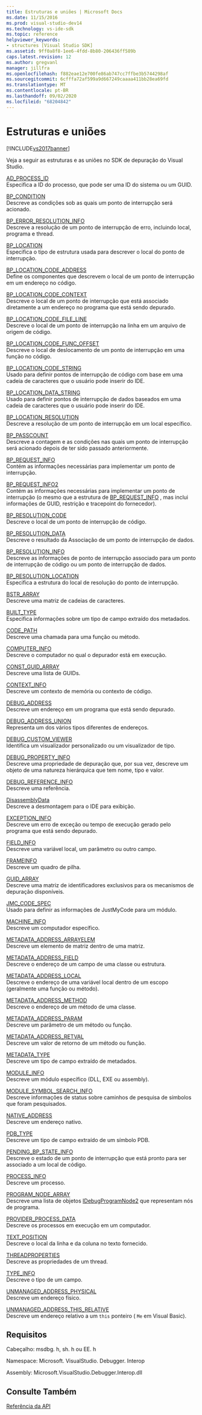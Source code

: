```yaml
---
title: Estruturas e uniões | Microsoft Docs
ms.date: 11/15/2016
ms.prod: visual-studio-dev14
ms.technology: vs-ide-sdk
ms.topic: reference
helpviewer_keywords:
- structures [Visual Studio SDK]
ms.assetid: 9ff0a8f8-1ee6-4fdd-8b80-206436ff589b
caps.latest.revision: 12
ms.author: gregvanl
manager: jillfra
ms.openlocfilehash: f882eae12e700fe86ab747cc7ffbe3b5744298af
ms.sourcegitcommit: 6cfffa72af599a9d667249caaaa411bb28ea69fd
ms.translationtype: MT
ms.contentlocale: pt-BR
ms.lasthandoff: 09/02/2020
ms.locfileid: "68204842"
---
```

# <a name="structures-and-unions"></a>Estruturas e uniões
[!INCLUDE[vs2017banner](../../../includes/vs2017banner.md)]

Veja a seguir as estruturas e as uniões no SDK de depuração do Visual Studio.  
  
 [AD_PROCESS_ID](../../../extensibility/debugger/reference/ad-process-id.md)  
 Especifica a ID do processo, que pode ser uma ID do sistema ou um GUID.  
  
 [BP_CONDITION](../../../extensibility/debugger/reference/bp-condition.md)  
 Descreve as condições sob as quais um ponto de interrupção será acionado.  
  
 [BP_ERROR_RESOLUTION_INFO](../../../extensibility/debugger/reference/bp-error-resolution-info.md)  
 Descreve a resolução de um ponto de interrupção de erro, incluindo local, programa e thread.  
  
 [BP_LOCATION](../../../extensibility/debugger/reference/bp-location.md)  
 Especifica o tipo de estrutura usada para descrever o local do ponto de interrupção.  
  
 [BP_LOCATION_CODE_ADDRESS](../../../extensibility/debugger/reference/bp-location-code-address.md)  
 Define os componentes que descrevem o local de um ponto de interrupção em um endereço no código.  
  
 [BP_LOCATION_CODE_CONTEXT](../../../extensibility/debugger/reference/bp-location-code-context.md)  
 Descreve o local de um ponto de interrupção que está associado diretamente a um endereço no programa que está sendo depurado.  
  
 [BP_LOCATION_CODE_FILE_LINE](../../../extensibility/debugger/reference/bp-location-code-file-line.md)  
 Descreve o local de um ponto de interrupção na linha em um arquivo de origem de código.  
  
 [BP_LOCATION_CODE_FUNC_OFFSET](../../../extensibility/debugger/reference/bp-location-code-func-offset.md)  
 Descreve o local de deslocamento de um ponto de interrupção em uma função no código.  
  
 [BP_LOCATION_CODE_STRING](../../../extensibility/debugger/reference/bp-location-code-string.md)  
 Usado para definir pontos de interrupção de código com base em uma cadeia de caracteres que o usuário pode inserir do IDE.  
  
 [BP_LOCATION_DATA_STRING](../../../extensibility/debugger/reference/bp-location-data-string.md)  
 Usado para definir pontos de interrupção de dados baseados em uma cadeia de caracteres que o usuário pode inserir do IDE.  
  
 [BP_LOCATION_RESOLUTION](../../../extensibility/debugger/reference/bp-location-resolution.md)  
 Descreve a resolução de um ponto de interrupção em um local específico.  
  
 [BP_PASSCOUNT](../../../extensibility/debugger/reference/bp-passcount.md)  
 Descreve a contagem e as condições nas quais um ponto de interrupção será acionado depois de ter sido passado anteriormente.  
  
 [BP_REQUEST_INFO](../../../extensibility/debugger/reference/bp-request-info.md)  
 Contém as informações necessárias para implementar um ponto de interrupção.  
  
 [BP_REQUEST_INFO2](../../../extensibility/debugger/reference/bp-request-info2.md)  
 Contém as informações necessárias para implementar um ponto de interrupção (o mesmo que a estrutura de [BP_REQUEST_INFO](../../../extensibility/debugger/reference/bp-request-info.md) , mas inclui informações de GUID, restrição e tracepoint do fornecedor).  
  
 [BP_RESOLUTION_CODE](../../../extensibility/debugger/reference/bp-resolution-code.md)  
 Descreve o local de um ponto de interrupção de código.  
  
 [BP_RESOLUTION_DATA](../../../extensibility/debugger/reference/bp-resolution-data.md)  
 Descreve o resultado da Associação de um ponto de interrupção de dados.  
  
 [BP_RESOLUTION_INFO](../../../extensibility/debugger/reference/bp-resolution-info.md)  
 Descreve as informações de ponto de interrupção associado para um ponto de interrupção de código ou um ponto de interrupção de dados.  
  
 [BP_RESOLUTION_LOCATION](../../../extensibility/debugger/reference/bp-resolution-location.md)  
 Especifica a estrutura do local de resolução do ponto de interrupção.  
  
 [BSTR_ARRAY](../../../extensibility/debugger/reference/bstr-array.md)  
 Descreve uma matriz de cadeias de caracteres.  
  
 [BUILT_TYPE](../../../extensibility/debugger/reference/built-type.md)  
 Especifica informações sobre um tipo de campo extraído dos metadados.  
  
 [CODE_PATH](../../../extensibility/debugger/reference/code-path.md)  
 Descreve uma chamada para uma função ou método.  
  
 [COMPUTER_INFO](../../../extensibility/debugger/reference/computer-info.md)  
 Descreve o computador no qual o depurador está em execução.  
  
 [CONST_GUID_ARRAY](../../../extensibility/debugger/reference/const-guid-array.md)  
 Descreve uma lista de GUIDs.  
  
 [CONTEXT_INFO](../../../extensibility/debugger/reference/context-info.md)  
 Descreve um contexto de memória ou contexto de código.  
  
 [DEBUG_ADDRESS](../../../extensibility/debugger/reference/debug-address.md)  
 Descreve um endereço em um programa que está sendo depurado.  
  
 [DEBUG_ADDRESS_UNION](../../../extensibility/debugger/reference/debug-address-union.md)  
 Representa um dos vários tipos diferentes de endereços.  
  
 [DEBUG_CUSTOM_VIEWER](../../../extensibility/debugger/reference/debug-custom-viewer.md)  
 Identifica um visualizador personalizado ou um visualizador de tipo.  
  
 [DEBUG_PROPERTY_INFO](../../../extensibility/debugger/reference/debug-property-info.md)  
 Descreve uma propriedade de depuração que, por sua vez, descreve um objeto de uma natureza hierárquica que tem nome, tipo e valor.  
  
 [DEBUG_REFERENCE_INFO](../../../extensibility/debugger/reference/debug-reference-info.md)  
 Descreve uma referência.  
  
 [DisassemblyData](../../../extensibility/debugger/reference/disassemblydata.md)  
 Descreve a desmontagem para o IDE para exibição.  
  
 [EXCEPTION_INFO](../../../extensibility/debugger/reference/exception-info.md)  
 Descreve um erro de exceção ou tempo de execução gerado pelo programa que está sendo depurado.  
  
 [FIELD_INFO](../../../extensibility/debugger/reference/field-info.md)  
 Descreve uma variável local, um parâmetro ou outro campo.  
  
 [FRAMEINFO](../../../extensibility/debugger/reference/frameinfo.md)  
 Descreve um quadro de pilha.  
  
 [GUID_ARRAY](../../../extensibility/debugger/reference/guid-array.md)  
 Descreve uma matriz de identificadores exclusivos para os mecanismos de depuração disponíveis.  
  
 [JMC_CODE_SPEC](../../../extensibility/debugger/reference/jmc-code-spec.md)  
 Usado para definir as informações de JustMyCode para um módulo.  
  
 [MACHINE_INFO](../../../extensibility/debugger/reference/machine-info.md)  
 Descreve um computador específico.  
  
 [METADATA_ADDRESS_ARRAYELEM](../../../extensibility/debugger/reference/metadata-address-arrayelem.md)  
 Descreve um elemento de matriz dentro de uma matriz.  
  
 [METADATA_ADDRESS_FIELD](../../../extensibility/debugger/reference/metadata-address-field.md)  
 Descreve o endereço de um campo de uma classe ou estrutura.  
  
 [METADATA_ADDRESS_LOCAL](../../../extensibility/debugger/reference/metadata-address-local.md)  
 Descreve o endereço de uma variável local dentro de um escopo (geralmente uma função ou método).  
  
 [METADATA_ADDRESS_METHOD](../../../extensibility/debugger/reference/metadata-address-method.md)  
 Descreve o endereço de um método de uma classe.  
  
 [METADATA_ADDRESS_PARAM](../../../extensibility/debugger/reference/metadata-address-param.md)  
 Descreve um parâmetro de um método ou função.  
  
 [METADATA_ADDRESS_RETVAL](../../../extensibility/debugger/reference/metadata-address-retval.md)  
 Descreve um valor de retorno de um método ou função.  
  
 [METADATA_TYPE](../../../extensibility/debugger/reference/metadata-type.md)  
 Descreve um tipo de campo extraído de metadados.  
  
 [MODULE_INFO](../../../extensibility/debugger/reference/module-info.md)  
 Descreve um módulo específico (DLL, EXE ou assembly).  
  
 [MODULE_SYMBOL_SEARCH_INFO](../../../extensibility/debugger/reference/module-symbol-search-info.md)  
 Descreve informações de status sobre caminhos de pesquisa de símbolos que foram pesquisados.  
  
 [NATIVE_ADDRESS](../../../extensibility/debugger/reference/native-address.md)  
 Descreve um endereço nativo.  
  
 [PDB_TYPE](../../../extensibility/debugger/reference/pdb-type.md)  
 Descreve um tipo de campo extraído de um símbolo PDB.  
  
 [PENDING_BP_STATE_INFO](../../../extensibility/debugger/reference/pending-bp-state-info.md)  
 Descreve o estado de um ponto de interrupção que está pronto para ser associado a um local de código.  
  
 [PROCESS_INFO](../../../extensibility/debugger/reference/process-info.md)  
 Descreve um processo.  
  
 [PROGRAM_NODE_ARRAY](../../../extensibility/debugger/reference/program-node-array.md)  
 Descreve uma lista de objetos [IDebugProgramNode2](../../../extensibility/debugger/reference/idebugprogramnode2.md) que representam nós de programa.  
  
 [PROVIDER_PROCESS_DATA](../../../extensibility/debugger/reference/provider-process-data.md)  
 Descreve os processos em execução em um computador.  
  
 [TEXT_POSITION](../../../extensibility/debugger/reference/text-position.md)  
 Descreve o local da linha e da coluna no texto fornecido.  
  
 [THREADPROPERTIES](../../../extensibility/debugger/reference/threadproperties.md)  
 Descreve as propriedades de um thread.  
  
 [TYPE_INFO](../../../extensibility/debugger/reference/type-info.md)  
 Descreve o tipo de um campo.  
  
 [UNMANAGED_ADDRESS_PHYSICAL](../../../extensibility/debugger/reference/unmanaged-address-physical.md)  
 Descreve um endereço físico.  
  
 [UNMANAGED_ADDRESS_THIS_RELATIVE](../../../extensibility/debugger/reference/unmanaged-address-this-relative.md)  
 Descreve um endereço relativo a um `this` ponteiro ( `Me` em Visual Basic).  
  
## <a name="requirements"></a>Requisitos  
 Cabeçalho: msdbg. h, sh. h ou EE. h  
  
 Namespace: Microsoft. VisualStudio. Debugger. Interop  
  
 Assembly: Microsoft.VisualStudio.Debugger.Interop.dll  
  
## <a name="see-also"></a>Consulte Também  
 [Referência da API](../../../extensibility/debugger/reference/api-reference-visual-studio-debugging.md)
